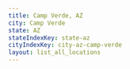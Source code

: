 ```yaml
---
title: Camp Verde, AZ
city: Camp Verde
state: AZ
stateIndexKey: state-az
cityIndexKey: city-az-camp-verde
layout: list_all_locations
---
```

